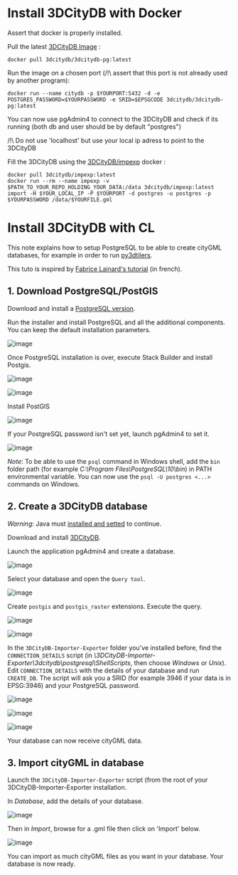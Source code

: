 # Install 3DCityDB with Docker

Assert that docker is properly installed.

Pull the latest [3DCityDB Image](https://hub.docker.com/r/3dcitydb/3dcitydb-pg) :
```
docker pull 3dcitydb/3dcitydb-pg:latest
```
Run the image on a chosen port (/!\ assert that this port is not already used by another program):

```
docker run --name citydb -p $YOURPORT:5432 -d -e POSTGRES_PASSWORD=$YOURPASSWORD -e SRID=$EPSGCODE 3dcitydb/3dcitydb-pg:latest
```

You can now use pgAdmin4 to connect to the 3DCityDB and check if its running (both db and user should be by default "postgres")

/!\ Do not use 'localhost' but use your local ip adress to point to the 3DCityDB 

Fill the 3DCityDB using the [3DCityDB/impexp](https://hub.docker.com/r/3dcitydb/impexp) docker :

```
docker pull 3dcitydb/impexp:latest
docker run --rm --name impexp -v $PATH_TO_YOUR_REPO_HOLDING_YOUR_DATA:/data 3dcitydb/impexp:latest import -H $YOUR_LOCAL_IP -P $YOURPORT -d postgres -u postgres -p $YOURPASSWORD /data/$YOURFILE.gml
```

# Install 3DCityDB with CL

This note explains how to setup PostgreSQL to be able to create cityGML databases, for example in order to run [py3dtilers](https://github.com/VCityTeam/py3dtilers).

This tuto is inspired by [Fabrice Lainard's tutorial](https://www.flprogramming.fr/index.php/2020/01/21/integration-citygml/) (in french).

## 1. Download PostgreSQL/PostGIS

Download and install a [PostgreSQL version](https://www.enterprisedb.com/downloads/postgres-postgresql-downloads).

Run the installer and install PostgreSQL and all the additional components. You can keep the default installation parameters.

![image](https://user-images.githubusercontent.com/32875283/141955094-14e12007-2c24-46a0-8363-85b62544d241.png)

Once PostgreSQL installation is over, execute Stack Builder and install Postgis.

![image](https://user-images.githubusercontent.com/32875283/154264885-634ded09-bf89-4f7a-aa80-ab838faaff69.png)

![image](https://user-images.githubusercontent.com/32875283/135090973-3954ca72-da20-4711-8242-262039bc9373.png)

Install PostGIS

![image](https://user-images.githubusercontent.com/32875283/154265126-f7753c9b-8046-4e96-95e6-52ffa078edda.png)

If your PostgreSQL password isn't set yet, launch pgAdmin4 to set it.

![image](https://user-images.githubusercontent.com/32875283/154265468-4f98e8f8-0f38-4c3b-87d9-502be8e6fb98.png)

_Note_: To be able to use the `psql` command in Windows shell, add the `bin` folder path (for example _C:\Program Files\PostgreSQL\10\bin_) in PATH environmental variable. You can now use the `psql -U postgres <...>` commands on Windows.

## 2. Create a 3DCityDB database
_Warning_: Java must [installed and setted](https://docs.oracle.com/cd/E19182-01/821-0917/inst_jdk_javahome_t/index.html) to continue.

Download and install [3DCityDB](https://www.3dcitydb.org/3dcitydb/downloads/).

Launch the application pgAdmin4 and create a database.

![image](https://user-images.githubusercontent.com/32875283/154266268-7a2922c4-a918-4d73-b427-0c1bc37fef0a.png)

Select your database and open the `Query tool`.

![image](https://user-images.githubusercontent.com/32875283/154266657-0bc83528-f30c-4fe0-96e2-12b36e0ba85f.png)

Create `postgis` and `postgis_raster` extensions. Execute the query.

![image](https://user-images.githubusercontent.com/32875283/141961178-9fe74cab-2988-499e-a501-25247a6a81fa.png)

![image](https://user-images.githubusercontent.com/32875283/154267027-998ff6c0-a3d9-4058-afcc-fce51b550bbe.png)

In the `3DCityDB-Importer-Exporter` folder you've installed before, find the `CONNECTION_DETAILS` script (in _<path>\3DCityDB-Importer-Exporter\3dcitydb\postgresql\ShellScripts_, then choose _Windows_ or _Unix_). Edit `CONNECTION_DETAILS` with the details of your database and run `CREATE_DB`. The script will ask you a SRID (for example 3946 if your data is in EPSG:3946) and your PostgreSQL password.

![image](https://user-images.githubusercontent.com/32875283/154267768-98274d45-2aa3-4942-a60b-75f8b87975e1.png)

![image](https://user-images.githubusercontent.com/32875283/141962647-c7e2f2b1-17b9-413a-a6a8-693f51518d16.png)

![image](https://user-images.githubusercontent.com/32875283/141962939-16578a8e-1a1f-4265-8e25-60fb67a17504.png)

Your database can now receive cityGML data.
  
## 3. Import cityGML in database
  
Launch the `3DCityDB-Importer-Exporter` script (from the root of your 3DCityDB-Importer-Exporter installation.
  
In _Database_, add the details of your database.
  
![image](https://user-images.githubusercontent.com/32875283/141963964-aebed5a7-3f57-426f-ae03-9342fcb9728a.png)

Then in _Import_, browse for a .gml file then click on 'Import' below.
  
![image](https://user-images.githubusercontent.com/32875283/141964362-30d8830a-1cfb-4ed5-aadf-d04521b171c3.png)

You can import as much cityGML files as you want in your database. Your database is now ready.
